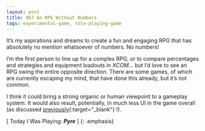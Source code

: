 ```yaml
---
layout: post
title: 967 An RPG Without Numbers
tags: experimental-game, role-playing-game
---
```

It’s my aspirations and dreams to create a fun and engaging RPG that has absolutely no mention whatsoever of numbers. No numbers!

I’m the first person to line up for a complex RPG, or to compare percentages and strategies and equipment loadouts in *XCOM*… but I’d love to see an RPG swing the entire opposite direction. There are some games, of which are currently escaping my mind, that have done this already, but it’s not common.

I think it could bring a strong organic or human viewpoint to a gameplay system. It would also result, potentially, in much less UI in the game overall (as discussed [previously](http://www.foster-douglas.com/games/939-way-too-much-ui/){:target="_blank"} !).

[ Today I Was Playing: ***Pyre*** ]
{: .emphasis}
